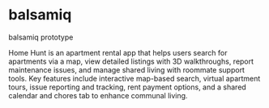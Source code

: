 # balsamiq
balsamiq prototype


Home Hunt is an apartment rental app that helps users search for apartments via a map, view detailed listings with 3D walkthroughs, report maintenance issues, and manage shared living with roommate support tools. Key features include interactive map-based search, virtual apartment tours, issue reporting and tracking, rent payment options, and a shared calendar and chores tab to enhance communal living.
